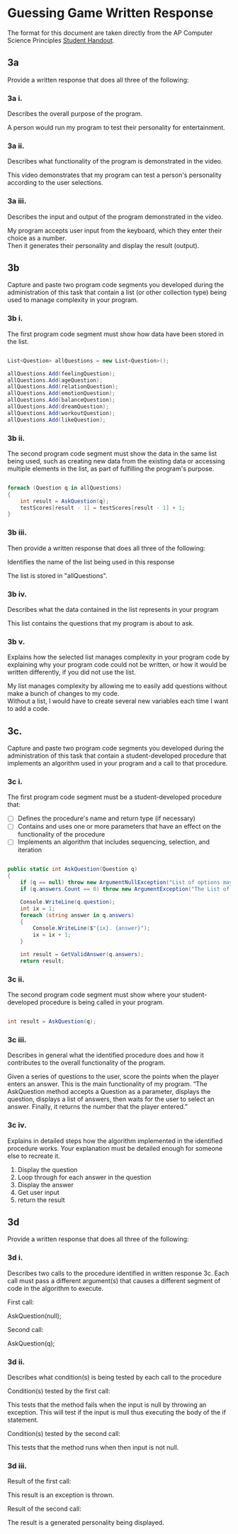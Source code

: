 # Guessing Game Written Response

The format for this document are taken directly from the AP Computer Science
Principles [Student Handout](../support/ap-csp-student-task-directions.pdf).

## 3a

Provide a written response that does all three of the following:

### 3a i.

Describes the overall purpose of the program.

A person would run my program to test their personality for entertainment.

### 3a ii.

Describes what functionality of the program is demonstrated in the video.

This video demonstrates that my program can test a person's personality according to the user selections. 

### 3a iii.

Describes the input and output of the program demonstrated in the video.

My program accepts user input from the keyboard, which they enter their choice as a number.  
Then it generates their personality and display the result (output).

## 3b

Capture and paste two program code segments you developed during the
administration of this task that contain a list (or other collection type) being
used to manage complexity in your program.

### 3b i.

The first program code segment must show how data have been stored in the list.

```csharp

List<Question> allQuestions = new List<Question>();

allQuestions.Add(feelingQuestion);
allQuestions.Add(ageQuestion);
allQuestions.Add(relationQuestion);
allQuestions.Add(emotionQuestion);
allQuestions.Add(balanceQuestion);
allQuestions.Add(dreamQuestion);
allQuestions.Add(workoutQuestion);
allQuestions.Add(likeQuestion);

```

### 3b ii.

The second program code segment must show the data in the same list being used,
such as creating new data from the existing data or accessing multiple elements
in the list, as part of fulfilling the program's purpose.

```csharp

foreach (Question q in allQuestions)
{
    int result = AskQuestion(q);
    testScores[result - 1] = testScores[result - 1] + 1;
}

```

### 3b iii.

Then provide a written response that does all three of the following:

Identifies the name of the list being used in this response

The list is stored in "allQuestions".

### 3b iv.

Describes what the data contained in the list represents in your program

This list contains the questions that my program is about to ask.

### 3b v.

Explains how the selected list manages complexity in your program code by
explaining why your program code could not be written, or how it would be
written differently, if you did not use the list.

My list manages complexity by allowing me to easily add questions without make a bunch of changes to my code.  
Without a list, I would have to create several new variables each time I want to add a code. 

## 3c.

Capture and paste two program code segments you developed during the
administration of this task that contain a student-developed procedure that
implements an algorithm used in your program and a call to that procedure.

### 3c i.

The first program code segment must be a student-developed procedure that:

- [ ] Defines the procedure's name and return type (if necessary)
- [ ] Contains and uses one or more parameters that have an effect on the functionality of the procedure
- [ ] Implements an algorithm that includes sequencing, selection, and iteration

```csharp

public static int AskQuestion(Question q)
{
    if (q == null) throw new ArgumentNullException("List of options may not be null.");
    if (q.answers.Count == 0) throw new ArgumentException("The List of options much contain at least 1 option.");

    Console.WriteLine(q.question);
    int ix = 1; 
    foreach (string answer in q.answers)
    {
        Console.WriteLine($"{ix}. {answer}"); 
        ix = ix + 1;
    }

    int result = GetValidAnswer(q.answers);
    return result;

```

### 3c ii.

The second program code segment must show where your student-developed procedure is being called in your program.

```csharp

int result = AskQuestion(q);

```

### 3c iii.

Describes in general what the identified procedure does and how it contributes to the overall functionality of the program.

Given a series of questions to the user, score the points when the player enters an answer.  This is the main functionality of my program.
“The AskQuestion method accepts a Question as a parameter, displays the question, displays a list of answers, then waits for the user to select an answer. Finally, it returns the number that the player entered.”


### 3c iv.

Explains in detailed steps how the algorithm implemented in the identified procedure works. Your explanation must be detailed enough for someone else to recreate it.

1. Display the question
2. Loop through for each answer in the question
3. Display the answer
4. Get user input
5. return the result
   
## 3d

Provide a written response that does all three of the following:

### 3d i.

Describes two calls to the procedure identified in written response 3c. Each call must pass a different argument(s) that causes a different segment of code in the algorithm to execute.

First call:

AskQuestion(null);

Second call:

AskQuestion(q);

### 3d ii.

Describes what condition(s) is being tested by each call to the procedure

Condition(s) tested by the first call:
 
This tests that the method fails when the input is null by throwing an exception.
This will test if the input is mull thus executing the body of the if statement.

Condition(s) tested by the second call:

This tests that the method runs when then input is not null.

### 3d iii.

Result of the first call:

This result is an exception is thrown.

Result of the second call:

The result is a generated personality being displayed. 
